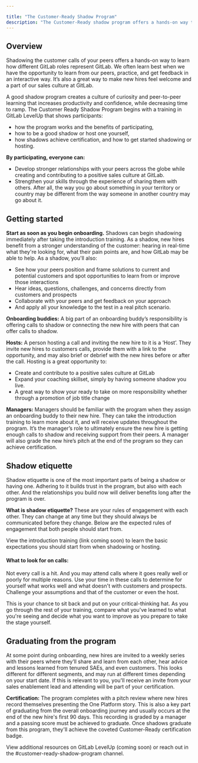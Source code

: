 ```yaml
---

title: "The Customer-Ready Shadow Program"
description: "The Customer-Ready shadow program offers a hands-on way to learn how different GitLab roles represent GitLab. We often learn best when we have the opportunity to learn from our peers, practice, and get feedback in an interactive way. It’s also a great way to make new hires feel welcome and a part of our sales culture at GitLab."
---
```










## Overview

Shadowing the customer calls of your peers offers a hands-on way to learn how different GitLab roles represent GitLab. We often learn best when we have the opportunity to learn from our peers, practice, and get feedback in an interactive way. It’s also a great way to make new hires feel welcome and a part of our sales culture at GitLab.

A good shadow program creates a culture of curiosity and peer-to-peer learning that increases productivity and confidence, while decreasing time to ramp. The Customer Ready Shadow Program begins with a training in GitLab LevelUp that shows participants:

- how the program works and the benefits of participating,
- how to be a good shadow or host one yourself,
- how shadows achieve certification,
and how to get started shadowing or hosting.

**By participating, everyone can:**

- Develop stronger relationships with your peers across the globe while creating and contributing to a positive sales culture at GitLab.
- Strengthen your skills through the experience of sharing them with others. After all, the way you go about something in your territory or country may be different from the way someone in another country may go about it.


## Getting started

**Start as soon as you begin onboarding.** Shadows can begin shadowing immediately after taking the introduction training. As a shadow, new hires benefit from a stronger understanding of the customer: hearing in real-time what they're looking for, what their pain points are, and how GitLab may be able to help. As a shadow, you'll also:

- See how your peers position and frame solutions to current and potential customers and spot opportunities to learn from or improve those interactions  
- Hear ideas, questions, challenges, and concerns directly from customers and prospects
- Collaborate with your peers and get feedback on your approach
- And apply all your knowledge to the test in a real pitch scenario.  

**Onboarding buddies:** A big part of an onboarding buddy’s responsibility is offering calls to shadow or connecting the new hire with peers that can offer calls to shadow.

**Hosts:** A person hosting a call and inviting the new hire to it is a ‘Host’. They invite new hires to customers calls, provide them with a link to the opportunity, and may also brief or debrief with the new hires before or after the call. Hosting is a great opportunity to:
- Create and contribute to a positive sales culture at GitLab
- Expand your coaching skillset, simply by having someone shadow you live.
- A great way to show your ready to take on more responsibility whether through a promotion of job title change

**Managers:** Managers should be familiar with the program when they assign an onboarding buddy to their new hire. They can take the introduction training to learn more about it, and will receive updates throughout the program. It’s the manager’s role to ultimately ensure the new hire is getting enough calls to shadow and receiving support from their peers. A manager will also grade the new hire’s pitch at the end of the program so they can achieve certification.


## Shadow etiquette

Shadow etiquette is one of the most important parts of being a shadow or having one. Adhering to it builds trust in the program, but also with each other. And the relationships you build now will deliver benefits long after the program is over.

**What is shadow etiquette?** These are your rules of engagement with each other. They can change at any time but they should always be communicated before they change. Below are the expected rules of engagement that both people should start from.

View the introduction training (link coming soon) to learn the basic expectations you should start from when shadowing or hosting.

#### What to look for on calls:

Not every call is a hit. And you may attend calls where it goes really well or poorly for multiple reasons. Use your time in these calls to determine for yourself what works well and what doesn't with customers and prospects. Challenge your assumptions and that of the customer or even the host.

This is your chance to sit back and put on your critical-thinking hat. As you go through the rest of your training, compare what you've learned to what you're seeing and decide what you want to improve as you prepare to take the stage yourself.


## Graduating from the program

At some point during onboarding, new hires are invited to a weekly series with their peers where they’ll share and learn from each other, hear advice and lessons learned from tenured SAEs, and even customers. This looks different for different segments, and may run at different times depending on your start date. If this is relevant to you, you'll receive an invite from your sales enablement lead and attending will be part of your certification.

**Certification:** The program completes with a pitch review where new hires record themselves presenting the One Platform story. This is also a key part of graduating from the overall onboarding journey and usually occurs at the end of the new hire's first 90 days. This recording is graded by a manager and a passing score must be achieved to graduate. Once shadows graduate from this program, they'll achieve the coveted Customer-Ready certification badge.

View additional resources on GitLab LevelUp (coming soon) or reach out in the #customer-ready-shadow-program channel.


